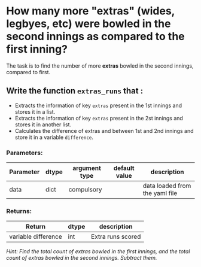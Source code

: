 # How many more "extras" (wides, legbyes, etc) were bowled in the second innings as compared to the first inning?

The task is to find the number of more **extras** bowled in the second innings, compared to first.

## Write the function `extras_runs` that :

* Extracts the information of key `extras` present in the 1st innings and stores it in a list.
* Extracts the information of key `extras` present in the 2st innings and stores it in another list.
* Calculates the difference of extras and between 1st and 2nd innings and store it in a variable `difference`.

### Parameters:

| Parameter | dtype | argument type | default value | description |
| --- | --- | --- | --- | --- |
| data | dict | compulsory |  | data loaded from the yaml file |

### Returns:

| Return | dtype | description |
| --- | --- | --- |
| variable difference | int |Extra runs scored |

_Hint: Find the total count of extras bowled in the first innings, and the total count of extras bowled in the second innings. Subtract them._
